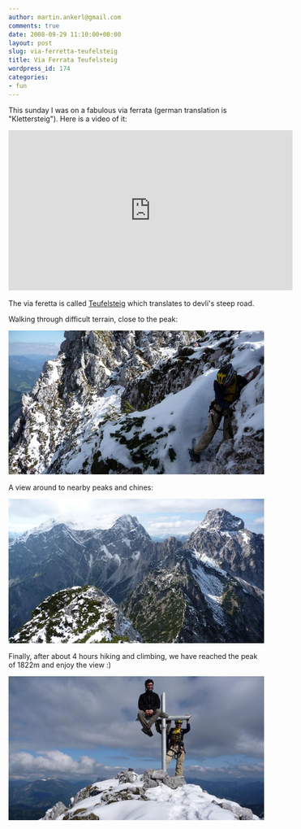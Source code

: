 ```yaml
---
author: martin.ankerl@gmail.com
comments: true
date: 2008-09-29 11:10:00+00:00
layout: post
slug: via-ferretta-teufelsteig
title: Via Ferrata Teufelsteig
wordpress_id: 174
categories:
- fun
---
```


This sunday I was on a fabulous via ferrata (german translation is "Klettersteig"). Here is a video of it:

<iframe width="560" height="315" src="https://www.youtube.com/embed/qqjc_jrwkYg" frameborder="0" allowfullscreen></iframe>

The via feretta is called [Teufelsteig](http://www.bergsteigen.at/de/touren.aspx?ID=408) which translates to devli's steep road.

Walking through difficult terrain, close to the peak:

![close to the peak](/img/2008/09/t1.jpg)

A view around to nearby peaks and chines:

![peaks and chines](/img/2008/09/t2.jpg)

Finally, after about 4 hours hiking and climbing, we have reached the peak of 1822m and enjoy the view :) 

![peak](/img/2008/09/t3.jpg)
